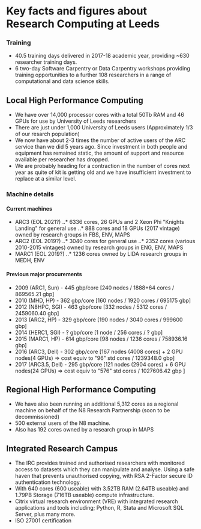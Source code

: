 # Key facts and figures about Research Computing at Leeds

### Training 

* 40.5 training days delivered in 2017-18 academic year, providing ~630 researcher training days.
* 6 two-day Software Carpentry or Data Carpentry workshops providing training opportunities to a further 108 researchers in a range of computational and data science skills.

## Local High Performance Computing

* We have over 14,000 processor cores with a total 50Tb RAM and 46 GPUs for use by University of Leeds researchers
* There are just under 1,000 University of Leeds users (Approximately 1/3 of our resarch population)
* We now have about 2-3 times the number of active users of the ARC service than we did 5 years ago. Since investment in both people and equipment has remained static, the amount of support and resource available per researcher has dropped.
* We are probably heading for a contraction in the number of cores next year as quite of kit is getting old and we have insufficient investment to replace at a similar level.

### Machine details

#### Current machines

* ARC3 (EOL 2021?)
..* 6336 cores, 26 GPUs and 2 Xeon Phi "Knights Landing" for general use
..* 888 cores and 18 GPUs (2017 vintage) owned by research groups in FBS, ENV, MAPS
* ARC2 (EOL 2019?)
..* 3040 cores for general use
..* 2352 cores (various 2010-2015 vintages) owned by research groups in ENG, ENV, MAPS
* MARC1 (EOL 2019?)
..* 1236 cores owned by LIDA research groups in MEDH, ENV

#### Previous major procurements

* 2009 (ARC1, Sun) - 445 gbp/core  [240 nodes / 1888+64 cores / 869565.21 gbp]
* 2010 (MHD, HP) - 362 gbp/core  [160 nodes / 1920 cores / 695175 gbp]
* 2012 (N8HPC, SGI) - 463 gbp/core  [332 nodes / 5312 cores / 2459060.40 gbp]
* 2013 (ARC2, HP) - 329 gbp/core  [190 nodes / 3040 cores / 999600 gbp]
* 2014 (HERC1, SGI) - ? gbp/core [1 node / 256 cores / ? gbp]
* 2015 (MARC1, HP) - 614 gbp/core  [98 nodes / 1236 cores / 758936.16 gbp]
* 2016 (ARC3, Dell) - 302 gbp/core  [167 nodes (4008 cores) + 2 GPU nodes(4 GPUs) => cost equiv to "96" std cores / 1239348.0 gbp]
* 2017 (ARC3.5, Dell) - 295 gbp/core  [121 nodes (2904 cores) + 6 GPU nodes(24 GPUs) => cost equiv to "576" std cores / 1027606.42 gbp ]


## Regional High Performance Computing

* We have also been running an additional 5,312 cores  as a regional machine on behalf of the N8 Research Partnership (soon to be 
decommissioned)
* 500  external users of the N8 machine.
* Also has 192 cores owned by a research group in MAPS

## Integrated Research Campus

* The IRC provides trained and authorised researchers with monitored access to datasets which they can manipulate and analyse. Using a safe haven that prevents unauthorised copying, with RSA 2-Factor secure ID authentication technology.
* With 640 cores (600 useable) with 3.52TB RAM (2.64TB useable) and 1.79PB Storage (716TB useable) compute infrastructure. 
* Citrix virtual research environment (VRE) with integrated research applications and tools including; Python, R, Stata and Microsoft SQL Server, plus many more. 
* ISO 27001 certification 



